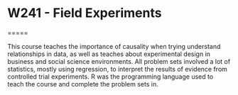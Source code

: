 # W241 - Field Experiments
=====

This course teaches the importance of causality when trying understand relationships in data, as well as teaches about experimental design in business and social science environments. All problem sets involved a lot of statistics, mostly using regression, to interpret the results of evidence from controlled trial experiments. R was the programming language used to teach the course and complete the problem sets in.
